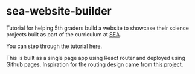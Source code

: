 # sea-website-builder
Tutorial for helping 5th graders build a website to showcase their science
projects built as part of the curriculum at [SEA](http://sea.rdale.org/).

You can step through the tutorial [here](https://tallstak.github.io/sea-website-builder/).

This is built as a single page app using React router and deployed using
Github pages. Inspiration for the routing design came from
[this project](https://github.com/rafrex/spa-github-pages).
